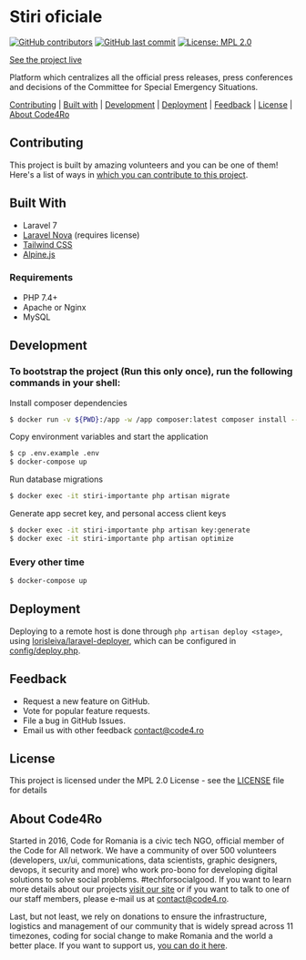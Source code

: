 # Stiri oficiale

[![GitHub contributors](https://img.shields.io/github/contributors/code4romania/stiri-oficiale.svg?style=for-the-badge)](https://github.com/code4romania/stiri-oficiale/graphs/contributors) [![GitHub last commit](https://img.shields.io/github/last-commit/code4romania/stiri-oficiale.svg?style=for-the-badge)](https://github.com/code4romania/stiri-oficiale/commits/master) [![License: MPL 2.0](https://img.shields.io/badge/license-MPL%202.0-brightgreen.svg?style=for-the-badge)](https://opensource.org/licenses/MPL-2.0)

[See the project live](https://stirioficiale.ro/)

Platform which centralizes all the official press releases, press conferences and decisions of the Committee for Special Emergency Situations.

[Contributing](#contributing) | [Built with](#built-with) | [Development](#development) | [Deployment](#deployment) | [Feedback](#feedback) | [License](#license) | [About Code4Ro](#about-code4ro)

## Contributing

This project is built by amazing volunteers and you can be one of them! Here's a list of ways in [which you can contribute to this project](.github/CONTRIBUTING.md).

## Built With

* Laravel 7
* [Laravel Nova](https://nova.laravel.com/) (requires license)
* [Tailwind CSS](https://tailwindcss.com/)
* [Alpine.js](https://github.com/alpinejs/alpine)

### Requirements
* PHP 7.4+
* Apache or Nginx
* MySQL

## Development

### To bootstrap the project (Run this only once), run the following commands in your shell:

Install composer dependencies

```bash
$ docker run -v ${PWD}:/app -w /app composer:latest composer install --ignore-platform-reqs --no-scripts --no-interaction --prefer-dist --optimize-autoloader
```

Copy environment variables and start the application

```bash
$ cp .env.example .env
$ docker-compose up
```

Run database migrations

```bash
$ docker exec -it stiri-importante php artisan migrate
```

Generate app secret key, and personal access client keys

```bash
$ docker exec -it stiri-importante php artisan key:generate
$ docker exec -it stiri-importante php artisan optimize
```

### Every other time

```bash
$ docker-compose up
```

## Deployment

Deploying to a remote host is done through `php artisan deploy <stage>`, using [lorisleiva/laravel-deployer](https://github.com/lorisleiva/laravel-deployer), which can be configured in [config/deploy.php](config/deploy.php).

## Feedback

-   Request a new feature on GitHub.
-   Vote for popular feature requests.
-   File a bug in GitHub Issues.
-   Email us with other feedback contact@code4.ro

## License

This project is licensed under the MPL 2.0 License - see the [LICENSE](LICENSE) file for details

## About Code4Ro

Started in 2016, Code for Romania is a civic tech NGO, official member of the Code for All network. We have a community of over 500 volunteers (developers, ux/ui, communications, data scientists, graphic designers, devops, it security and more) who work pro-bono for developing digital solutions to solve social problems. #techforsocialgood. If you want to learn more details about our projects [visit our site](https://www.code4.ro/en/) or if you want to talk to one of our staff members, please e-mail us at contact@code4.ro.

Last, but not least, we rely on donations to ensure the infrastructure, logistics and management of our community that is widely spread across 11 timezones, coding for social change to make Romania and the world a better place. If you want to support us, [you can do it here](https://code4.ro/en/donate/).
